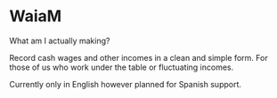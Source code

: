 # WaiaM
What am I actually making?

Record cash wages and other incomes in a clean and simple form. 
For those of us who work under the table or fluctuating incomes. 

Currently only in English however planned for Spanish support.
